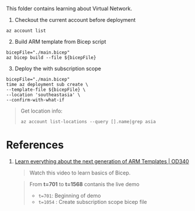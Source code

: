 This folder contains learning about Virtual Network.



1. Checkout the current account before deployment

``` shell 
az account list
```

2. Build ARM template from Bicep script

```  shell
bicepFile="./main.bicep"
az bicep build --file ${bicepFile}
```

3. Deploy the with subscription scope

``` shell
bicepFile="./main.bicep"
time az deployment sub create \
--template-file ${bicepFile} \
--location 'southeastasia' \
--confirm-with-what-if
```

> Get location info:
>
> `az account list-locations --query [].name|grep asia`

# References

1. [Learn everything about the next generation of ARM Templates | OD340](https://youtu.be/sc1kJfcRQgY?t=701)

    > Watch this video to learn basics of Bicep.

    > From **t=701** to **t=1568** contanis the live demo 
    > - `t=701`: Beginning of demo
    > - `t=1054` : Create subscription scope bicep file
